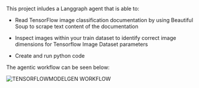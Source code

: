 This project inludes a Langgraph agent that is able to:

* Read TensorFlow image classification documentation by using Beautiful Soup to scrape text content of the documentation

* Inspect images within your train dataset to identify correct image dimensions for Tensorflow Image Dataset parameters

* Create and run python code 

The agentic workflow can be seen below:

![TENSORFLOWMODELGEN WORKFLOW](https://github.com/user-attachments/assets/9f3773ab-906d-43c8-8771-5b3662ceb99b)
